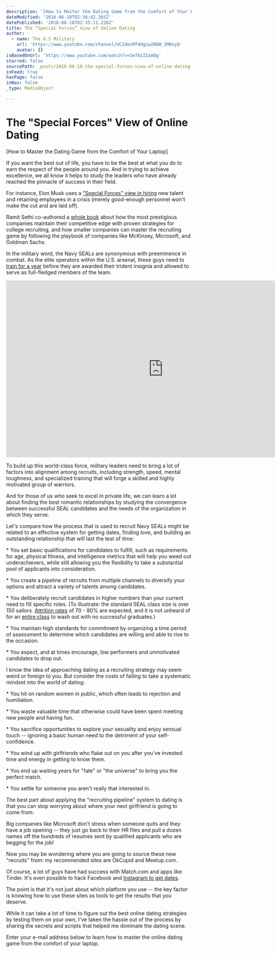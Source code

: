 ```yaml
---
description: '[How to Master the Dating Game from the Comfort of Your Laptop]'
dateModified: '2016-06-18T02:34:42.365Z'
datePublished: '2016-06-18T02:35:11.226Z'
title: The “Special Forces” View of Online Dating
author:
  - name: The U.S Military
    url: 'https://www.youtube.com/channel/UC2dmcMf4Hgiw2NOW_IMKoyQ'
    avatar: {}
isBasedOnUrl: 'https://www.youtube.com/watch?v=3ef61ISaA0g'
starred: false
sourcePath: _posts/2016-06-18-the-special-forces-view-of-online-dating.md
inFeed: true
hasPage: false
inNav: false
_type: MediaObject

---
```

# The "Special Forces" View of Online Dating

\[How to Master the Dating Game from the Comfort of Your Laptop\]

If you want the best out of life, you have to be the best at what you do to earn the respect of the people around you. And in trying to achieve excellence, we all know it helps to study the leaders who have already reached the pinnacle of success in their field.

For instance, Elon Musk uses a ["Special Forces" view in hiring][0] new talent and retaining employees in a crisis (merely good-enough personnel won't make the cut and are laid off).

Ramit Sethi co-authored a [whole book][1] about how the most prestigious companies maintain their competitive edge with proven strategies for college recruiting, and how smaller companies can master the recruiting game by following the playbook of companies like McKinsey, Microsoft, and Goldman Sachs.

In the military word, the Navy SEALs are synonymous with preeminence in combat. As the elite operators within the U.S. arsenal, these guys need to [train for a year][2] before they are awarded their trident insignia and allowed to serve as full-fledged members of the team.

<iframe src="https://cdn.embedly.com/widgets/media.html?src=https%3A%2F%2Fwww.youtube.com%2Fembed%2F3ef61ISaA0g%3Ffeature%3Doembed&amp;url=http%3A%2F%2Fwww.youtube.com%2Fwatch%3Fv%3D3ef61ISaA0g&amp;image=https%3A%2F%2Fi.ytimg.com%2Fvi%2F3ef61ISaA0g%2Fhqdefault.jpg&amp;key=b7d04c9b404c499eba89ee7072e1c4f7&amp;type=text%2Fhtml&amp;schema=youtube" width="854" height="480" scrolling="no" frameborder="0" allowfullscreen="" style=""></iframe>

To build up this world-class force, military leaders need to bring a lot of factors into alignment among recruits, including strength, speed, mental toughness, and specialized training that will forge a skilled and highly motivated group of warriors.

And for those of us who seek to excel in private life, we can learn a lot about finding the best romantic relationships by studying the convergence between successful SEAL candidates and the needs of the organization in which they serve.

Let's compare how the process that is used to recruit Navy SEALs might be related to an effective system for getting dates, finding love, and building an outstanding relationship that will last the test of time:

\* You set basic qualifications for candidates to fulfill, such as requirements for age, physical fitness, and intelligence metrics that will help you weed out underachievers, while still allowing you the flexibility to take a substantial pool of applicants into consideration.

\* You create a pipeline of recruits from multiple channels to diversify your options and attract a variety of talents among candidates.

\* You deliberately recruit candidates in higher numbers than your current need to fill specific roles. (To illustrate: the standard SEAL class size is over 150 sailors. [Attrition rates][3] of 70 - 80% are expected, and it is not unheard of for an [entire class][4] to wash out with no successful graduates.)

\* You maintain high standards for commitment by organizing a time period of assessment to determine which candidates are willing and able to rise to the occasion.

\* You expect, and at times encourage, low performers and unmotivated candidates to drop out.

I know the idea of approaching dating as a recruiting strategy may seem weird or foreign to you. But consider the costs of failing to take a systematic mindset into the world of dating:

\* You hit on random women in public, which often leads to rejection and humiliation.

\* You waste valuable time that otherwise could have been spent meeting new people and having fun.

\* You sacrifice opportunities to explore your sexuality and enjoy sensual touch -- ignoring a basic human need to the detriment of your self-confidence.

\* You wind up with girlfriends who flake out on you after you've invested time and energy in getting to know them.

\* You end up waiting years for "fate" or "the universe" to bring you the perfect match.

\* You settle for someone you aren't really that interested in.

The best part about applying the "recruiting pipeline" system to dating is that you can stop worrying about where your next girlfriend is going to come from:

Big companies like Microsoft don't stress when someone quits and they have a job opening -- they just go back to their HR files and pull a dozen names off the hundreds of resumes sent by qualified applicants who are begging for the job!

Now you may be wondering where you are going to source these new "recruits" from: my recommended sites are OkCupid and Meetup.com.

Of course, a lot of guys have had success with Match.com and apps like Tinder. It's even possible to hack Facebook and [Instagram to get dates][5].

The point is that it's not just about which platform you use -- the key factor is knowing how to use these sites as tools to get the results that you deserve.

While it can take a lot of time to figure out the best online dating strategies by testing them on your own, I've taken the hassle out of the process by sharing the secrets and scripts that helped me dominate the dating scene.

Enter your e-mail address below to learn how to master the online dating game from the comfort of your laptop.

[0]: http://www.autoblog.com/2012/09/06/elon-musk-at-tesla-youre-choosing-to-be-the-equivalent-of-sp/
[1]: https://www.amazon.com/Recruit-Die-Business-Beat-YoungTalent/dp/1591842166
[2]: https://en.wikipedia.org/wiki/United_States_Navy_SEAL_selection_and_training "To earn the SEAL Trident"
[3]: http://navyseals.com/seal-training-tips/first-phase/ "Navy SEAL Training -- Attrition"
[4]: http://www.socnet.com/archive/index.php/t-907.html
[5]: http://www.askmen.com/dating/dating_advice/flirting-on-instagram.html "Flirting on Instagram"